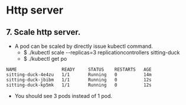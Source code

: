 # Http server
## 7. Scale http server.
- A pod can be scaled by directly issue kubectl command.
  - $ ./kubectl scale --replicas=3 replicationcontrollers sitting-duck
  - $ ./kubectl get po
```
NAME                 READY     STATUS    RESTARTS   AGE
sitting-duck-4e4zu   1/1       Running   0          14m
sitting-duck-jbibm   1/1       Running   0          12s
sitting-duck-kp5mk   1/1       Running   0          12s
```
- You should see 3 pods instead of 1 pod.
